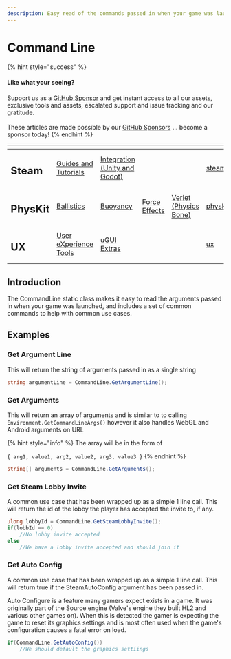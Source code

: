 ```yaml
---
description: Easy read of the commands passed in when your game was launched
---
```


# Command Line

{% hint style="success" %}
#### Like what your seeing?

Support us as a [GitHub Sponsor](../../become-a-sponsor/) and get instant access to all our assets, exclusive tools and assets, escalated support and issue tracking and our gratitude.\
\
These articles are made possible by our [GitHub Sponsors](../../become-a-sponsor/) ... become a sponsor today!
{% endhint %}

<table data-view="cards"><thead><tr><th></th><th></th><th></th><th></th><th></th><th data-hidden data-card-target data-type="content-ref"></th><th data-hidden data-card-cover data-type="files"></th></tr></thead><tbody><tr><td><h2>Steam</h2></td><td><a href="../../steam/steam.md">Guides and Tutorials</a></td><td><a href="../steamworks/">Integration (Unity and Godot)</a></td><td></td><td></td><td><a href="../../steam/steam.md">steam.md</a></td><td><a href="../../.gitbook/assets/Steamworks Card.png">Steamworks Card.png</a></td></tr><tr><td><h2>PhysKit</h2></td><td><a href="../physkit/sample-scenes/fantasy-style-ballistic-simulation.md">Ballistics</a></td><td><a href="../physkit/sample-scenes/1-buoyancy-example.md">Buoyancy</a></td><td><a href="../physkit/sample-scenes/1-force-effect-fields.md">Force Effects</a></td><td><a href="../physkit/sample-scenes/2-verlet-spring-skinned-mesh.md">Verlet (Physics Bone)</a></td><td><a href="../physkit/">physkit</a></td><td><a href="../../.gitbook/assets/PhysKit Card.png">PhysKit Card.png</a></td></tr><tr><td><h2>UX</h2></td><td><a href="../ux/learning/core-concepts/">User eXperience Tools</a></td><td><a href="../ux/learning/ugui-extras/">uGUI Extras</a></td><td></td><td></td><td><a href="../ux/">ux</a></td><td><a href="../../.gitbook/assets/Splash Screen (1).png">Splash Screen (1).png</a></td></tr></tbody></table>

## Introduction

The CommandLine static class makes it easy to read the arguments passed in when your game was launched, and includes a set of common commands to help with common use cases.

## Examples

### Get Argument Line

This will return the string of arguments passed in as a single string

```csharp
string argumentLine = CommandLine.GetArgumentLine();
```

### Get Arguments

This will return an array of arguments and is similar to to calling `Environment.GetCommandLineArgs()` however it also handles WebGL and Android arguments on URL

{% hint style="info" %}
The array will be in the form of

`{ arg1, value1, arg2, value2, arg3, value3 }`
{% endhint %}

```csharp
string[] arguments = CommandLine.GetArguments();
```

### Get Steam Lobby Invite

A common use case that has been wrapped up as a simple 1 line call. This will return the id of the lobby the player has accepted the invite to, if any.&#x20;

```csharp
ulong lobbyId = CommandLine.GetSteamLobbyInvite();
if(lobbId == 0)
    //No lobby invite accepted
else
    //We have a lobby invite accepted and should join it
```

### Get Auto Config

A common use case that has been wrapped up as a simple 1 line call. This will return true if the SteamAutoConfig argument has been passed in.&#x20;

Auto Configure is a feature many gamers expect exists in a game. It was originally part of the Source engine (Valve's engine they built HL2 and various other games on). When this is detected the gamer is expecting the game to reset its graphics settings and is most often used when the game's configuration causes a fatal error on load.

```csharp
if(CommandLine.GetAutoConfig())
    //We should default the graphics settiings
```
